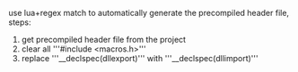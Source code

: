 use lua+regex match to automatically generate the precompiled header file, steps:

1. get precompiled header file from the project
2. clear all '''#include <macros.h>'''
3. replace '''__declspec(dllexport)''' with '''__declspec(dllimport)'''